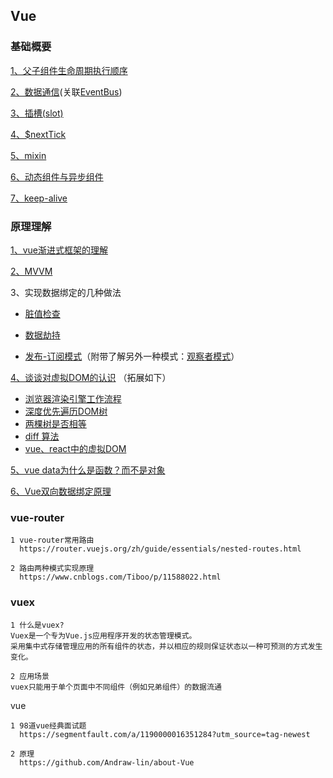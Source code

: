## Vue
### 基础概要
[1、父子组件生命周期执行顺序](https://juejin.cn/post/6844904113914773518)

[2、数据通信](https://www.cnblogs.com/Tiboo/p/12593666.html)(关联[EventBus](https://juejin.cn/post/6861572888420581390))

[3、插槽(slot)](https://segmentfault.com/a/1190000018441566)

[4、$nextTick](https://segmentfault.com/a/1190000012861862)

[5、mixin](https://segmentfault.com/a/1190000015698391)

[6、动态组件与异步组件](https://cn.vuejs.org/v2/guide/components-dynamic-async.html)

[7、keep-alive](https://segmentfault.com/a/1190000023832423)



### 原理理解
[1、vue渐进式框架的理解](blog.csdn.net/wandoumm/article/details/80253681)

[2、MVVM](https://juejin.cn/post/6844903929298288647)

3、实现数据绑定的几种做法

* [脏值检查]()

* [数据劫持]()

* [发布-订阅模式]()（附带了解另外一种模式：[观察者模式](https://juejin.cn/post/6844903921211670536)）

[4、谈谈对虚拟DOM的认识](https://juejin.im/post/5d36cc575188257aea108a74#heading-14) （拓展如下）


* [浏览器渲染引擎工作流程](https://segmentfault.com/a/1190000010298038)
* [深度优先遍历DOM树](https://github.com/yang1212/collection-about/issues/9)
* [两棵树是否相等](https://leetcode-cn.com/problems/same-tree/submissions/)
* [diff 算法](https://juejin.cn/post/6844903767473651720)
* [vue、react中的虚拟DOM]()

[5、vue data为什么是函数？而不是对象](https://www.imqianduan.com/vue/192.html )

[6、Vue双向数据绑定原理](https://juejin.im/post/5cebd5ae6fb9a07ed2244cef )

 
### vue-router
    1 vue-router常用路由
      https://router.vuejs.org/zh/guide/essentials/nested-routes.html

    2 路由两种模式实现原理
      https://www.cnblogs.com/Tiboo/p/11588022.html

### vuex
    1 什么是vuex?
    Vuex是一个专为Vue.js应用程序开发的状态管理模式。
    采用集中式存储管理应用的所有组件的状态，并以相应的规则保证状态以一种可预测的方式发生变化。

    2 应用场景
    vuex只能用于单个页面中不同组件（例如兄弟组件）的数据流通


vue 

    1 98道vue经典面试题
      https://segmentfault.com/a/1190000016351284?utm_source=tag-newest

    2 原理
      https://github.com/Andraw-lin/about-Vue    
